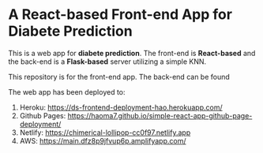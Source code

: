 # A React-based Front-end App for Diabete Prediction

This is a web app for **diabete prediction**. The front-end is **React-based** and the back-end is a **Flask-based** server utilizing a simple KNN. 

This repository is for the front-end app. The back-end can be found 

The web app has been deployed to:
1. Heroku: https://ds-frontend-deployment-hao.herokuapp.com/
2. Github Pages: https://haoma7.github.io/simple-react-app-github-page-deployment/
3. Netlify: https://chimerical-lollipop-cc0f97.netlify.app
4. AWS: https://main.dfz8p9jfvup6p.amplifyapp.com/
